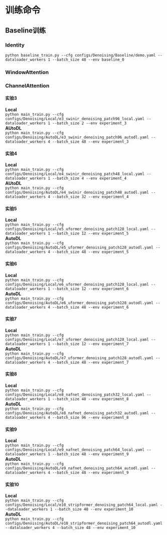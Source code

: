 # 训练命令  
## Baseline训练
### Identity
``python baseline_train.py --cfg configs/Denoising/Baseline/demo.yaml --dataloader_workers 1 --batch_size 48 --env baseline_0``
### WindowAttention
### ChannelAttention
  

#### 实验3
**Local**  
``python main_train.py --cfg configs/Denoising/Local/e3_swinir_denoising_patch96_local.yaml --dataloader_workers 1 --batch_size 2 --env experiment_3``  
**AUtoDL**  
``python main_train.py --cfg configs/Denoising/AutoDL/e3_swinir_denoising_patch96_autodl.yaml --dataloader_workers 4 --batch_size 48 --env experiment_3``  
  
#### 实验4
**Local**  
``python main_train.py --cfg configs/Denoising/Local/e4_swinir_denoising_patch48_local.yaml --dataloader_workers 1 --batch_size 4 --env experiment_4``  
**AUtoDL**  
``python main_train.py --cfg configs/Denoising/AutoDL/e4_swinir_denoising_patch48_autodl.yaml --dataloader_workers 4 --batch_size 32 --env experiment_4``  
  
#### 实验5
**Local**  
``python main_train.py --cfg configs/Denoising/Local/e5_uformer_denoising_patch128_local.yaml --dataloader_workers 1 --batch_size 12 --env experiment_5``  
**AutoDL**  
``python main_train.py --cfg configs/Denoising/AutoDL/e5_uformer_denoising_patch128_autodl.yaml --dataloader_workers 4 --batch_size 48 --env experiment_5``  

#### 实验6
**Local**  
``python main_train.py --cfg configs/Denoising/Local/e6_uformer_denoising_patch128_local.yaml --dataloader_workers 1 --batch_size 12 --env experiment_6``  
**AutoDL**  
``python main_train.py --cfg configs/Denoising/AutoDL/e6_uformer_denoising_patch128_autodl.yaml --dataloader_workers 4 --batch_size 48 --env experiment_6``  

#### 实验7
**Local**  
``python main_train.py --cfg configs/Denoising/Local/e7_uformer_denoising_patch128_local.yaml --dataloader_workers 1 --batch_size 12 --env experiment_7``  
**AutoDL**  
``python main_train.py --cfg configs/Denoising/AutoDL/e7_uformer_denoising_patch128_autodl.yaml --dataloader_workers 4 --batch_size 48 --env experiment_7``

#### 实验8
**Local**  
``python main_train.py --cfg configs/Denoising/Local/e8_nafnet_denoising_patch32_local.yaml --dataloader_workers 1 --batch_size 48 --env experiment_8``  
**AutoDL**  
``python main_train.py --cfg configs/Denoising/AutoDL/e8_nafnet_denoising_patch32_autodl.yaml --dataloader_workers 4 --batch_size 96 --env experiment_8``  
  
#### 实验9
**Local**  
``python main_train.py --cfg configs/Denoising/Local/e9_nafnet_denoising_patch64_local.yaml --dataloader_workers 1 --batch_size 48 --env experiment_9``  
**AutoDL**  
``python main_train.py --cfg configs/Denoising/AutoDL/e9_nafnet_denoising_patch64_autodl.yaml --dataloader_workers 4 --batch_size 48 --env experiment_9``  

#### 实验10
**Local**  
``python main_train.py --cfg configs/Denoising/Local/e10_stripformer_denoising_patch64_local.yaml --dataloader_workers 1 --batch_size 48 --env experiment_10``  
**AutoDL**  
``python main_train.py --cfg configs/Denoising/AutoDL/e10_stripformer_denoising_patch64_autodl.yaml --dataloader_workers 4 --batch_size 48 --env experiment_10``